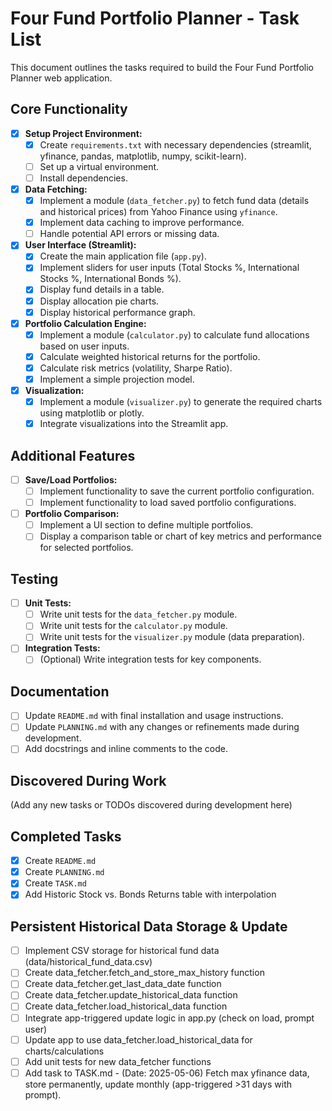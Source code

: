 # Four Fund Portfolio Planner - Task List

This document outlines the tasks required to build the Four Fund Portfolio Planner web application.

## Core Functionality

- [x] **Setup Project Environment:**
    - [x] Create `requirements.txt` with necessary dependencies (streamlit, yfinance, pandas, matplotlib, numpy, scikit-learn).
    - [ ] Set up a virtual environment.
    - [ ] Install dependencies.
- [x] **Data Fetching:**
    - [x] Implement a module (`data_fetcher.py`) to fetch fund data (details and historical prices) from Yahoo Finance using `yfinance`.
    - [x] Implement data caching to improve performance.
    - [ ] Handle potential API errors or missing data.
- [x] **User Interface (Streamlit):**
    - [x] Create the main application file (`app.py`).
    - [x] Implement sliders for user inputs (Total Stocks %, International Stocks %, International Bonds %).
    - [x] Display fund details in a table.
    - [x] Display allocation pie charts.
    - [x] Display historical performance graph.
- [x] **Portfolio Calculation Engine:**
    - [x] Implement a module (`calculator.py`) to calculate fund allocations based on user inputs.
    - [x] Calculate weighted historical returns for the portfolio.
    - [x] Calculate risk metrics (volatility, Sharpe Ratio).
    - [x] Implement a simple projection model.
- [x] **Visualization:**
    - [x] Implement a module (`visualizer.py`) to generate the required charts using matplotlib or plotly.
    - [x] Integrate visualizations into the Streamlit app.

## Additional Features

- [ ] **Save/Load Portfolios:**
    - [ ] Implement functionality to save the current portfolio configuration.
    - [ ] Implement functionality to load saved portfolio configurations.
- [ ] **Portfolio Comparison:**
    - [ ] Implement a UI section to define multiple portfolios.
    - [ ] Display a comparison table or chart of key metrics and performance for selected portfolios.

## Testing

- [ ] **Unit Tests:**
    - [ ] Write unit tests for the `data_fetcher.py` module.
    - [ ] Write unit tests for the `calculator.py` module.
    - [ ] Write unit tests for the `visualizer.py` module (data preparation).
- [ ] **Integration Tests:**
    - [ ] (Optional) Write integration tests for key components.

## Documentation

- [ ] Update `README.md` with final installation and usage instructions.
- [ ] Update `PLANNING.md` with any changes or refinements made during development.
- [ ] Add docstrings and inline comments to the code.

## Discovered During Work

(Add any new tasks or TODOs discovered during development here)

## Completed Tasks

- [x] Create `README.md`
- [x] Create `PLANNING.md`
- [x] Create `TASK.md`
- [x] Add Historic Stock vs. Bonds Returns table with interpolation

## Persistent Historical Data Storage & Update

- [ ] Implement CSV storage for historical fund data (data/historical_fund_data.csv)
- [ ] Create data_fetcher.fetch_and_store_max_history function
- [ ] Create data_fetcher.get_last_data_date function
- [ ] Create data_fetcher.update_historical_data function
- [ ] Create data_fetcher.load_historical_data function
- [ ] Integrate app-triggered update logic in app.py (check on load, prompt user)
- [ ] Update app to use data_fetcher.load_historical_data for charts/calculations
- [ ] Add unit tests for new data_fetcher functions
- [ ] Add task to TASK.md - (Date: 2025-05-06) Fetch max yfinance data, store permanently, update monthly (app-triggered >31 days with prompt).
